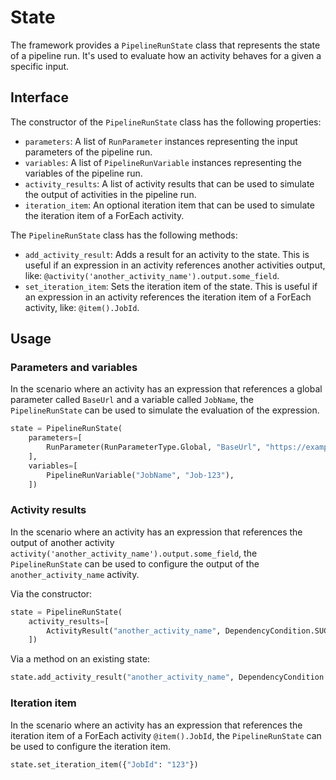 # State

The framework provides a `PipelineRunState` class that represents the state of a pipeline run. It's used to evaluate how an activity behaves for a given a specific input.

## Interface

The constructor of the `PipelineRunState` class has the following properties:

* `parameters`: A list of `RunParameter` instances representing the input parameters of the pipeline run.
* `variables`: A list of `PipelineRunVariable` instances representing the variables of the pipeline run.
* `activity_results`: A list of activity results that can be used to simulate the output of activities in the pipeline run.
* `iteration_item`: An optional iteration item that can be used to simulate the iteration item of a ForEach activity.

The `PipelineRunState` class has the following methods:

* `add_activity_result`: Adds a result for an activity to the state. This is useful if an expression in an activity references another activities output, like: `@activity('another_activity_name').output.some_field`.
* `set_iteration_item`: Sets the iteration item of the state. This is useful if an expression in an activity references the iteration item of a ForEach activity, like: `@item().JobId`.

## Usage

### Parameters and variables

In the scenario where an activity has an expression that references a global parameter called `BaseUrl` and a variable called `JobName`, the `PipelineRunState` can be used to simulate the evaluation of the expression.

```python
state = PipelineRunState(
    parameters=[
        RunParameter(RunParameterType.Global, "BaseUrl", "https://example.com"),
    ],
    variables=[
        PipelineRunVariable("JobName", "Job-123"),
    ])
```

### Activity results

In the scenario where an activity has an expression that references the output of another activity `activity('another_activity_name').output.some_field`, the `PipelineRunState` can be used to configure the output of the `another_activity_name` activity.

Via the constructor:

```python
state = PipelineRunState(
    activity_results=[
        ActivityResult("another_activity_name", DependencyCondition.SUCCEEDED, {"some_field": "some_value!"}),
    ])
```

Via a method on an existing state:

```python
state.add_activity_result("another_activity_name", DependencyCondition.SUCCEEDED, {"some_field": "some_value!"})
```

### Iteration item

In the scenario where an activity has an expression that references the iteration item of a ForEach activity `@item().JobId`, the `PipelineRunState` can be used to configure the iteration item.

```python
state.set_iteration_item({"JobId": "123"})
```
